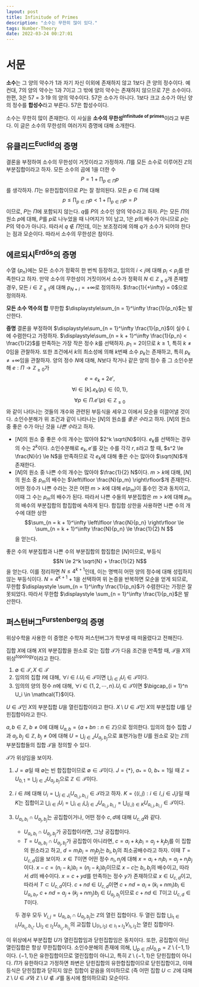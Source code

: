 ```yaml
---
layout: post
title: Infinitude of Primes
description: "소수는 무한히 많이 있다."
tags: Number-Theory
date: 2022-03-24 00:27:01
---
```


# 서문

**소수**는 그 양의 약수가 1과 자기 자신 이외에 존재하지 않고 1보다 큰 양의 정수이다. 예컨대, 7의 양의 약수는 1과 7이고 그 밖에 양의 약수는 존재하지 않으므로 7은 소수이다. 한편, 3은 57 = 3·19 의 양의 약수이다. 57은 소수가 아니다. 1보다 크고 소수가 아닌 양의 정수를 **합성수**라고 부른다. 57은 합성수이다.

소수는 무한히 많이 존재한다. 이 사실을 **소수의 무한성**<sup>**infinitude of primes**</sup>이라고 부른다. 이 글은 소수의 무한성의 여러가지 증명에 대해 소개한다.

## 유클리드<sup>Euclid</sup>의 증명

결론을 부정하여 소수의 무한성이 거짓이라고 가정하자. $\Pi$를 모든 소수로 이루어진 $\mathbb{Z}$의 부분집합이라고 하자. 모든 소수의 곱에 1을 더한 수
$$
P = 1 + \prod_{p \in \Pi} p
$$
를 생각하자. $\Pi$는 유한집합이므로 $P$는 잘 정의된다. 모든 $p \in \Pi$에 대해 
$$
p \le \prod_{p \in \Pi} p < 1 + \prod_{p \in \Pi} p = P
$$
이므로, $P$는 $\Pi$에 포함되지 않는다. $q$를 $P$의 소수인 양의 약수라고 하자. $P$는 모든 $\Pi$의 원소 $p$에 대해, $P$를 $p$로 나누었을 때 나머지가 1이 남고, 1은 $p$의 배수가 아니므로 $p$는 $P$의 약수가 아니다. 따라서 $q \not\in \Pi$인데, 이는 보조정리에 의해 $q$가 소수가 되어야 한다는 점과 모순이다. 따라서 소수의 무한성은 참이다.

## 에르되시<sup>Erdős</sup>의 증명

수열 $\{p_n\}$에는 모든 소수가 정확히 한 번씩 등장하고, 임의의 $i < j$에 대해 $p_i < p_j$를 만족한다고 하자. 
만약 소수의 무한성이 거짓이어서 소수가 정확히 $N \in \mathbb{Z}_{\ge 0}$개 존재할 경우, 모든 $i \in \mathbb{Z}_{\ge 1}$에 대해 $p_{N + i} = +\infty$로 정의하자.
$\frac{1}{+\infty} = 0$으로 정의하자.

**모든 소수 역수의 합** 무한합 $\displaystyle\sum_{n = 1}^\infty \frac{1}{p_n}$는 발산한다.

**증명** 결론을 부정하여 $\displaystyle\sum_{n = 1}^\infty \frac{1}{p_n}$이 실수 $L$에 수렴한다고 가정하자. 
$\displaystyle\sum_{n = k + 1}^\infty \frac{1}{p_n} < \frac{1}{2}$를 만족하는 가장 작은 정수 $k$를 선택하자.
$p_1 = 2$이므로 $k \ge 1$, 특히 $k \neq 0$임을 관찰하자. 또한 조건에서 $k$의 최소성에 의해 $k$번째 소수 $p_k$는 존재하고, 
특히 $p_k \neq +\infty$임을 관찰하자. 양의 정수 $N$에 대해, $N$보다 작거나 같은 양의 정수 중 그 소인수분해 $e: \Pi \to \mathbb{Z}_{\ge 0}$가
$$ e = e_k + 2e', $$
$$ \forall i \in [k].e_k(p_i) \in \{0, 1\}, $$
$$ \forall p \in \Pi.e'(p) \in \mathbb{Z}_{\ge 0} $$
와 같이 나타나는 것들의 개수와 관련된 부등식을 세우고 이에서 모순을 이끌어낼 것이다. 
소인수분해가 위 조건과 같이 나타나는 $[N]$의 원소를 *좋은 수*라고 하자. $[N]$의 원소 중 좋은 수가 아닌 것을 *나쁜 수*라고 하자. 

* $[N]$의 원소 중 좋은 수의 개수는 많아야 $2^k \sqrt{N}$이다. $e_k$를 선택하는 경우의 수는 $2^k$이다. 소인수분해로 $e_k, e'$를 갖는 수를 각각 $r, s$라고 할 때, $s^2 \le \frac{N}{r} \le N$을 만족하므로 각 $e_k$에 대해 좋은 수는 많아야 $\sqrt{N}$개 존재한다. 
* $[N]$의 원소 중 나쁜 수의 개수는 많아야 $\frac{1}{2} N$이다. $m > k$에 대해, $[N]$의 원소 중 $p_m$의 배수는 $\left\lfloor \frac{N}{p_m} \right\rfloor$개 존재한다. 어떤 정수가 나쁜 수라는 것은 어떤 $m > k$에 대해 $e(p_m)$이 홀수인 것과 동치이고, 이때 그 수는 $p_m$의 배수가 된다. 따라서 나쁜 수들의 부분집합은 $m > k$에 대해 $p_m$의 배수의 부분집합의 합집합에 속하게 된다. 합집합 상한을 사용하면 나쁜 수의 개수에 대한 상한 
$$\sum_{n = k + 1}^\infty \left\lfloor \frac{N}{p_n} \right\rfloor \le \sum_{n = k + 1}^\infty \frac{N}{p_n} \le \frac{1}{2} N $$
을 얻는다.

좋은 수의 부분집합과 나쁜 수의 부분집합의 합집합은 $[N]$이므로, 부등식
$$N \le 2^k \sqrt{N} + \frac{1}{2} N$$
을 얻는다. 이를 정리하면 $N \le 4^{k + 1}$인데, 이는 명백히 어떤 양의 정수에 대해 성립하지 않는 부등식이다. $N = 4^{k + 1} + 1$을 선택하여 위 논증을 반복하면 모순을 얻게 되므로, 무한합 $\displaystyle \sum_{n = 1}^\infty \frac{1}{p_n}$가 수렴한다는 가정은 잘못되었다. 따라서 무한합 $\displaystyle \sum_{n = 1}^\infty \frac{1}{p_n}$은 발산한다.

## 퍼스턴버그<sup>Furstenberg</sup>의 증명

위상수학을 사용한 이 증명은 수학자 퍼스턴버그가 학부생 때 떠올렸다고 전해진다.

집합 $X$에 대해 $X$의 부분집합을 원소로 갖는 집합 $\mathcal{T}$가 다음 조건을 만족할 때, $\mathcal{T}$을 $X$의 위상<sup>topology</sup>이라고 한다.
1. $\emptyset \in \mathcal{T}, X \in \mathcal{T}$
2. 임의의 집합 $I$에 대해, $\forall i \in I.U_i \in \mathcal{T}$이면 $\bigcup_{i \in I} U_i \in \mathcal{T}$이다.
3. 임의의 양의 정수 $n$에 대해, $\forall i \in \{1, 2, \cdots, n\}.U_i \in \mathcal{T}$이면 $\bigcap_{i = 1}^n U_i \in \mathcal{T}$이다.

$U \in \mathcal{T}$인 $X$의 부분집합 $U$을 열린집합이라고 한다. $X \setminus U \in \mathcal{T}$인 $X$의 부분집합 $U$를 닫힌집합이라고 한다.

$a, b \in \mathbb{Z}$, $b \neq 0$에 대해 $U_{a, b} = \{a + bn: n \in \mathbb{Z}\}$으로 정의한다. 임의의 첨수 집합 $J$과 $a_j, b_j \in \mathbb{Z}$, $b_j \neq 0$에 대해 $U = \bigcup_{j \in J} U_{a_j, b_j}$으로 표현가능한 $U$를 원소로 갖는 $\mathbb{Z}$의 부분집합들의 집합 $\mathcal{T}$을 정의할 수 있다.

$\mathcal{T}$가 위상임을 보이자. 
1. $J = \emptyset$일 때 $\emptyset$는 빈 합집합이므로 $\emptyset \in \mathcal{T}$이다. $J = \{ * \}$, $a_{*} = 0$, $b_{*} = 1$일 때 $\mathbb{Z} = U_{0, 1} = \bigcup_{j \in J} U_{a_j, b_j}$으로 $\mathbb{Z} \in \mathcal{T}$이다. 
2. $i \in I$에 대해 $U_i = \bigcup_{j \in J_i} U_{a_{i, j}, b_{i, j}} \in \mathcal{T}$라고 하자. $K = \{(i, j): i \in I, j \in J_i\}$일 때 $K$는 집합이고 $\bigcup_{i \in I} U_i = \bigcup_{i \in I} \bigcup_{j \in J} U_{a_{i, j}, b_{i, j}} = \bigcup_{(i, j) \in K} U_{a_{i, j}, b_{i, j}} \in \mathcal{T}$이다. 
3. $U_{a_i, b_i} \cap U_{a_j, b_j}$는 공집합이거나, 어떤 정수 $c, d$에 대해 $U_{c, d}$와 같다. 
   * $U_{a_i, b_i} \cap U_{a_j, b_j}$가 공집합이라면, 그냥 공집합이다. 
   * $T = U_{a_i, b_i} \cap U_{a_j, b_j}$가 공집합이 아니라면, $c = a_i + k_i b_i = a_j + k_j b_j$를 이 집합의 원소라고 하고, $d = m_i b_i = m_j b_j$는 $b_i, b_j$의 최소공배수라고 하자. 이때 $T = U_{c, d}$임을 보이자. $x \in T$이면 어떤 정수 $n_i, n_j$에 대해 $x = a_i + n_i b_i = a_j + n_j b_j$이다. $x - c = (n_i - k_i) b_i = (n_j - k_j) b_j$이므로 $x - c$는 $b_i, b_j$의 배수이고, 따라서 $d$의 배수이다. $x = c + yd$를 만족하는 정수 $y$가 존재하므로 $x \in U_{c, d}$이고, 따라서 $T \subset U_{c, d}$이다. $c + nd \in U_{c, d}$이면 $c + nd = a_i + (k_i + n m_i) b_i \in U_{a_i, b_i}$, $c + nd = a_j + (k_j + n m_j) b_j \in U_{a_j, b_j}$이므로 $c + nd \in T$이고 $U_{c, d} \in T$이다.
     
   두 경우 모두 $V_{i, j} = U_{a_i, b_i} \cap U_{a_j, b_j}$는 $\mathbb{Z}$의 열린 집합이다.
   두 열린 집합 $\bigcup_{i_1 \in I_1} U_{a_{i_1}, b_{i_1}}$, $\bigcup_{i_2 \in I_2} U_{a_{i_2}, b_{i_2}}$의 교집합 $\bigcup_{(i_1, i_2) \in I_1 \times I_2} V_{i_1, i_2}$는 열린 집합이다. 


이 위상에서 부분집합 $U$가 열린집합임과 닫힌집합임은 동치이다.
또한, 공집합이 아닌 열린집합은 항상 무한집합이다. 소인수분해의 존재에 의해, $\bigcup_{p \in \Pi} U_{0, p} = \mathbb{Z} \setminus \{-1, 1\}$이다.
$\{-1, 1\}$은 유한집합이므로 열린집합이 아니고, 특히 $\mathbb{Z} \setminus \{-1, 1\}$은 닫힌집합이 아니다. 
$\Pi$가 유한하다고 가정하면 좌변은 닫힌집합의 유한합집합이므로 닫힌집합이고, 이때 등식은 닫힌집합과 닫히지 않은 집합이 같음을 의미하므로 
(즉 어떤 집합 $U \subset \mathbb{Z}$에 대해 $\mathbb{Z} \setminus U \in \mathcal{T}$와 $\mathbb{Z} \setminus U \not\in \mathcal{T}$를 동시에 함의하므로) 모순이다. 

